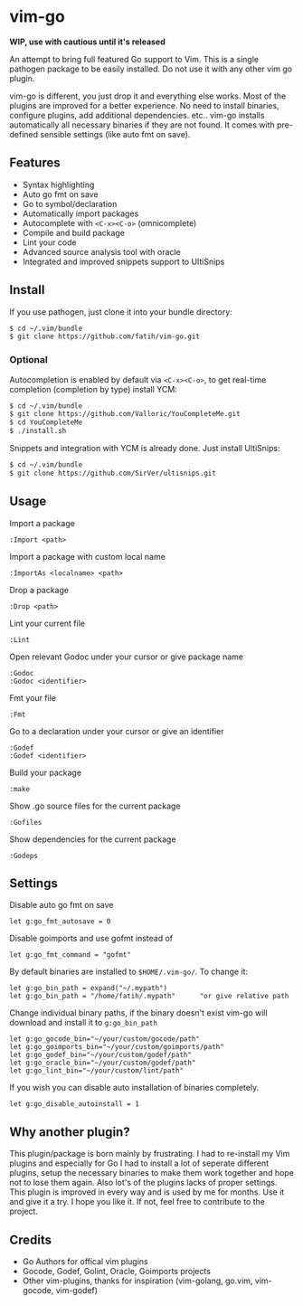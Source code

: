 # vim-go

**WIP, use with cautious until it's released**

An attempt to bring full featured Go support to Vim. This is a single pathogen
package to be easily installed. Do not use it with any other vim go plugin.

vim-go is different, you just drop it and everything else works. Most of the
plugins are improved for a better experience. No need to install binaries,
configure plugins, add additional dependencies. etc.. vim-go installs
automatically all necessary binaries if they are not found. It comes with
pre-defined sensible settings (like auto fmt on save).

## Features

* Syntax highlighting
* Auto go fmt on save
* Go to symbol/declaration
* Automatically import packages
* Autocomplete with `<C-x><C-o>` (omnicomplete)
* Compile and build package
* Lint your code
* Advanced source analysis tool with oracle
* Integrated and improved snippets support to UltiSnips

## Install

If you use pathogen, just clone it into your bundle directory:

```bash
$ cd ~/.vim/bundle
$ git clone https://github.com/fatih/vim-go.git
```

### Optional

Autocompletion is enabled by default via `<C-x><C-o>`, to get real-time
completion (completion by type) install YCM:

```bash
$ cd ~/.vim/bundle
$ git clone https://github.com/Valloric/YouCompleteMe.git
$ cd YouCompleteMe
$ ./install.sh
```

Snippets and integration with YCM is already done. Just install UltiSnips:

```bash
$ cd ~/.vim/bundle
$ git clone https://github.com/SirVer/ultisnips.git
```

## Usage

Import a package

	:Import <path>

Import a package with custom local name

	:ImportAs <localname> <path>

Drop a package

	:Drop <path>

Lint your current file

	:Lint

Open relevant Godoc under your cursor or give package name

	:Godoc
	:Godoc <identifier>

Fmt your file

	:Fmt

Go to a declaration under your cursor or give an identifier

	:Godef
	:Godef <identifier>

Build your package 

	:make

Show .go source files for the current package

	:Gofiles

Show dependencies for the current package

	:Godeps

## Settings

Disable auto go fmt on save

```vim
let g:go_fmt_autosave = 0
```

Disable goimports and use gofmt instead of

```vim
let g:go_fmt_command = "gofmt"
```

By default binaries are installed to `$HOME/.vim-go/`. To change it:

```vim
let g:go_bin_path = expand("~/.mypath")
let g:go_bin_path = "/home/fatih/.mypath"      "or give relative path
```

Change individual binary paths, if the binary doesn't exist vim-go will 
download and install it to `g:go_bin_path`

```vim
let g:go_gocode_bin="~/your/custom/gocode/path"
let g:go_goimports_bin="~/your/custom/goimports/path"
let g:go_godef_bin="~/your/custom/godef/path"
let g:go_oracle_bin="~/your/custom/godef/path"
let g:go_lint_bin="~/your/custom/lint/path"
```

If you wish you can disable auto installation of binaries completely.

```vim
let g:go_disable_autoinstall = 1
```

## Why another plugin?

This plugin/package is born mainly by frustrating. I had to re-install my Vim
plugins and especially for Go I had to install a lot of seperate different
plugins, setup the necessary binaries to make them work together and hope not
to lose them again. Also lot's of the plugins lacks of proper settings. This
plugin is improved in every way and is used by me for months. Use it and give
it a try. I hope you like it. If not, feel free to contribute to the project.

## Credits

* Go Authors for offical vim plugins
* Gocode, Godef, Golint, Oracle, Goimports projects
* Other vim-plugins, thanks for inspiration (vim-golang, go.vim, vim-gocode, vim-godef)
